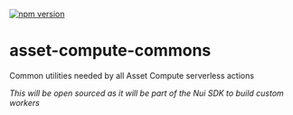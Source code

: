 <!--- when a new release happens, the VERSION and URL in the badge have to be manually updated because it's a private registry --->
[![npm version](https://img.shields.io/badge/%40nui%2Fasset--compute--commons-1.2.4-blue.svg)](https://artifactory.corp.adobe.com/artifactory/npm-nui-release/@nui/asset-compute-commons/-/@nui/asset-compute-commons-1.2.4.tgz)

# asset-compute-commons
Common utilities needed by all Asset Compute serverless actions

_This will be open sourced as it will be part of the Nui SDK to build custom workers_
